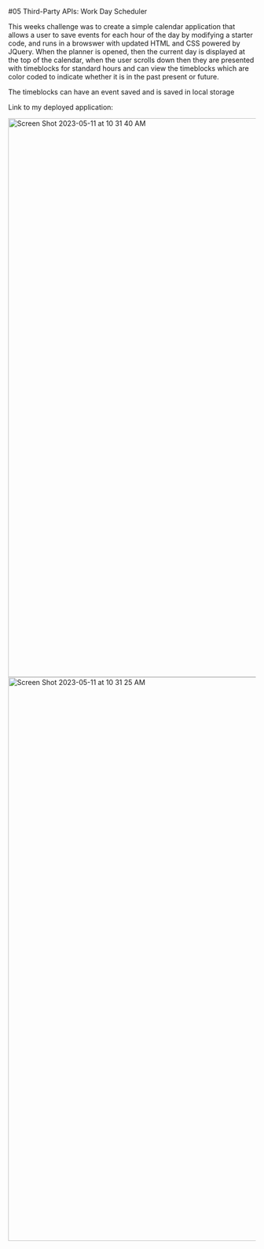 
#05 Third-Party APIs: Work Day Scheduler

This weeks challenge was to create a simple calendar application that allows a user to save events for each hour of the day by modifying a starter code, and runs in a browswer with updated HTML and CSS powered by JQuery. When the planner is opened, then the current day is displayed at the top of the calendar, when the user scrolls down then they are presented with timeblocks for standard hours and can view the timeblocks which are color coded to indicate whether it is in the past present or future.

The timeblocks can have an event saved and is saved in local storage

Link to my deployed application: 

<img width="1137" alt="Screen Shot 2023-05-11 at 10 31 40 AM" src="https://github.com/mika111420/daily-planner-third-party-api/assets/128564443/cd12379e-6eed-46a5-bc72-6098e7ec85f0">

<img width="1147" alt="Screen Shot 2023-05-11 at 10 31 25 AM" src="https://github.com/mika111420/daily-planner-third-party-api/assets/128564443/c2dfee62-4fc4-439c-b3f6-bfd92d7a828a">
